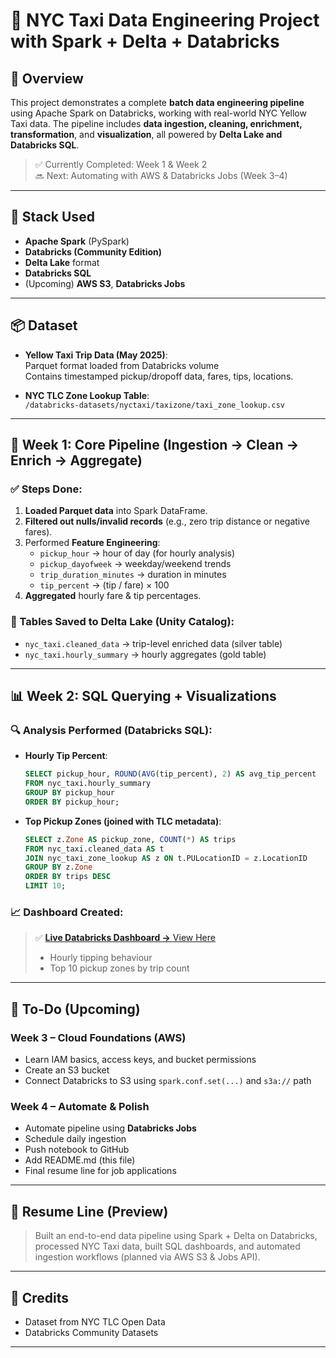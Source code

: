 # 🗽 NYC Taxi Data Engineering Project with Spark + Delta + Databricks

## 🚀 Overview

This project demonstrates a complete **batch data engineering pipeline** using Apache Spark on Databricks, working with real-world NYC Yellow Taxi data. The pipeline includes **data ingestion, cleaning, enrichment, transformation**, and **visualization**, all powered by **Delta Lake and Databricks SQL**.

> ✅ Currently Completed: Week 1 & Week 2  
> 🔜 Next: Automating with AWS & Databricks Jobs (Week 3–4)
---

## 🧱 Stack Used

- **Apache Spark** (PySpark)
- **Databricks (Community Edition)**
- **Delta Lake** format
- **Databricks SQL**
- (Upcoming) **AWS S3**, **Databricks Jobs**

---

## 📦 Dataset

- **Yellow Taxi Trip Data (May 2025)**:  
  Parquet format loaded from Databricks volume  
  Contains timestamped pickup/dropoff data, fares, tips, locations.

- **NYC TLC Zone Lookup Table**:  
  `/databricks-datasets/nyctaxi/taxizone/taxi_zone_lookup.csv`

---

## 🧪 Week 1: Core Pipeline (Ingestion → Clean → Enrich → Aggregate)

### ✅ Steps Done:
1. **Loaded Parquet data** into Spark DataFrame.
2. **Filtered out nulls/invalid records** (e.g., zero trip distance or negative fares).
3. Performed **Feature Engineering**:
   - `pickup_hour` → hour of day (for hourly analysis)
   - `pickup_dayofweek` → weekday/weekend trends
   - `trip_duration_minutes` → duration in minutes
   - `tip_percent` → (tip / fare) × 100
4. **Aggregated** hourly fare & tip percentages.

### 💾 Tables Saved to Delta Lake (Unity Catalog):
- `nyc_taxi.cleaned_data` → trip-level enriched data (silver table)
- `nyc_taxi.hourly_summary` → hourly aggregates (gold table)

---

## 📊 Week 2: SQL Querying + Visualizations

### 🔍 Analysis Performed (Databricks SQL):
- **Hourly Tip Percent**:
  ```sql
  SELECT pickup_hour, ROUND(AVG(tip_percent), 2) AS avg_tip_percent
  FROM nyc_taxi.hourly_summary
  GROUP BY pickup_hour
  ORDER BY pickup_hour;
  ```

- **Top Pickup Zones (joined with TLC metadata)**:
  ```sql
  SELECT z.Zone AS pickup_zone, COUNT(*) AS trips
  FROM nyc_taxi.cleaned_data AS t
  JOIN nyc_taxi_zone_lookup AS z ON t.PULocationID = z.LocationID
  GROUP BY z.Zone
  ORDER BY trips DESC
  LIMIT 10;
  ```

### 📈 Dashboard Created:
>  ✅ [**Live Databricks Dashboard →** View Here](https://dbc-b9df4b41-3fc1.cloud.databricks.com/dashboardsv3/01f05d58d53b16a493bcb79f5a2bbe8d/published?o=3150088754748561)
> - Hourly tipping behaviour
> - Top 10 pickup zones by trip count

---

## 📌 To-Do (Upcoming)

### Week 3 – Cloud Foundations (AWS)
- Learn IAM basics, access keys, and bucket permissions
- Create an S3 bucket
- Connect Databricks to S3 using `spark.conf.set(...)` and `s3a://` path

### Week 4 – Automate & Polish
- Automate pipeline using **Databricks Jobs**
- Schedule daily ingestion
- Push notebook to GitHub
- Add README.md (this file)
- Final resume line for job applications

---

## 💼 Resume Line (Preview)

> Built an end-to-end data pipeline using Spark + Delta on Databricks, processed NYC Taxi data, built SQL dashboards, and automated ingestion workflows (planned via AWS S3 & Jobs API).

---

## 🙌 Credits

- Dataset from NYC TLC Open Data  
- Databricks Community Datasets

---